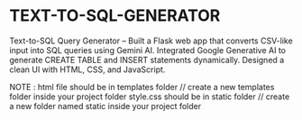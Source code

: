 # TEXT-TO-SQL-GENERATOR
Text-to-SQL Query Generator – Built a Flask web app that converts CSV-like input into SQL queries using Gemini AI. Integrated Google Generative AI to generate CREATE TABLE and INSERT statements dynamically. Designed a clean UI with HTML, CSS, and JavaScript.



NOTE :
    html file should be in templates folder  // create a new templates folder inside your project folder
    style.css should be in static folder // create a new folder named static inside your project folder
